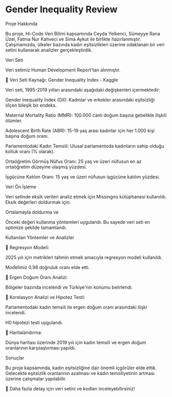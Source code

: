 # Gender Inequality Review

Proje Hakkında

Bu proje, Hi-Code Veri Bilimi kapsamında Ceyda Yelkenci, Sümeyye Rana Üzel, Fatma Nur Kahveci ve Sima Aykut ile birlikte hazırlanmıştır. Çalışmamızda, ülkeler bazında kadın eşitsizlikleri üzerine odaklanan bir veri setini kullanarak analizler gerçekleştirdik.

Veri Seti

Veri setimiz Human Development Report'tan alınmıştır.

🔗 Veri Seti Kaynağı: Gender Inequality Index - Kaggle

Veri seti, 1995-2019 yılları arasındaki aşağıdaki değişkenleri içermektedir:

Gender Inequality Index (GII): Kadınlar ve erkekler arasındaki eşitsizliği ölçen bileşik bir endeks.

Maternal Mortality Ratio (MMR): 100.000 canlı doğum başına gebelikle ilişkili ölümler.

Adolescent Birth Rate (ABR): 15-19 yaş arası kadınlar için her 1.000 kişi başına doğum oranı.

Parlamentodaki Kadın Temsili: Ulusal parlamentoda kadınların sahip olduğu koltuk oranı (% olarak).

Ortaöğretim Görmüş Nüfus Oranı: 25 yaş ve üzeri nüfusun en az ortaöğretim düzeyine ulaşmış yüzdesi.

İşgücüne Katılım Oranı: 15 yaş ve üzeri nüfusun işgücüne katılım yüzdesi.

Veri Ön İşleme

Veri setinde eksik verileri analiz etmek için Missingno kütüphanesi kullanıldı. Eksik değerleri doldurmak için:

Ortalamayla doldurma ve

Önceki değeri kullanma yöntemleri uygulandı. Bu sayede veri seti en optimize şekilde tamamlandı.

Kullanılan Yöntemler ve Analizler

📌 Regresyon Modeli:

2025 yılı için metrikleri tahmin etmek amacıyla regresyon modeli kullanıldı.

Modelimiz 0.98 doğruluk oranı elde etti.

📌 Ergen Doğum Oranı Analizi:

Bölgeler bazında incelendi ve Türkiye'nin konumu belirlendi.

📌 Korelasyon Analizi ve Hipotez Testi:

Parlamentodaki kadın temsili ile ergen doğum oranı arasındaki ilişki incelendi.

H0 hipotezi testi uygulandı.

📌 Haritalandırma:

Dünya haritası üzerinde 2019 yılı için kadın temsili ve ergen doğum oranlarının karşılaştırması yapıldı.

Sonuçlar

Bu proje kapsamında, kadın eşitsizliğine dair önemli içgörüler elde ettik. Gelecekte eşitsizlik oranlarının azalması ve kadın temsiliyetinin artması üzerine çalışmalar yapılabilir.

🚀 Daha fazla detay için veri setini ve kodları inceleyebilirsiniz!
